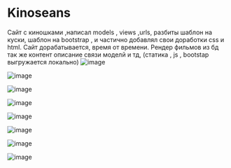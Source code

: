 # Kinoseans
Сайт с киношками ,написал models , views ,urls,  разбиты шаблон на куски, шаблон на bootstrap , и частично добавлял свои доработки css и html. Сайт дорабатывается, время от времени. 
Рендер фильмов из бд так же  контент описаниe связи моделй и тд,  (статика , js , bootstap выгружается локально) 
![image](https://user-images.githubusercontent.com/102540442/209462618-80d40411-ac40-4287-9b3d-a841073079d5.png)

![image](https://user-images.githubusercontent.com/102540442/209462622-89a852a7-fa5c-4e1f-929d-095ec8a0a9f1.png)

![image](https://user-images.githubusercontent.com/102540442/209462633-960c4748-ba60-40ac-84a2-6a24a0d0e564.png)

![image](https://user-images.githubusercontent.com/102540442/209462647-38232b2d-0758-4a02-892f-93bc02c897d2.png)

![image](https://user-images.githubusercontent.com/102540442/209462656-452f2b71-4120-4bdc-9b04-f498b9a54557.png)

![image](https://user-images.githubusercontent.com/102540442/209462664-cb95c556-f068-4015-9235-ea9291c0f9ee.png)

![image](https://user-images.githubusercontent.com/102540442/209462672-18c4769c-6d49-422f-a948-1cd64bc4e1ee.png)

![image](https://user-images.githubusercontent.com/102540442/209462676-ff30321b-dbcb-43b0-ab7c-49a91aebd570.png)
